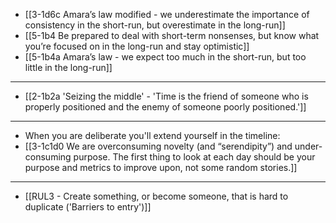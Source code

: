 - [[3-1d6c Amara’s law modified - we underestimate the importance of consistency in the short-run, but overestimate in the long-run]]
- [[5-1b4 Be prepared to deal with short-term nonsenses, but know what you’re focused on in the long-run and stay optimistic]]
- [[5-1b4a Amara’s law - we expect too much in the short-run, but too little in the long-run]]
---
- [[2-1b2a 'Seizing the middle' - 'Time is the friend of someone who is properly positioned and the enemy of someone poorly positioned.']]
---
- When you are deliberate you'll extend yourself in the timeline:
- [[3-1c1d0 We are overconsuming novelty (and “serendipity”) and under-consuming purpose. The first thing to look at each day should be your purpose and metrics to improve upon, not some random stories.]]
---
- [[RUL3 - Create something, or become someone, that is hard to duplicate ('Barriers to entry')]]
